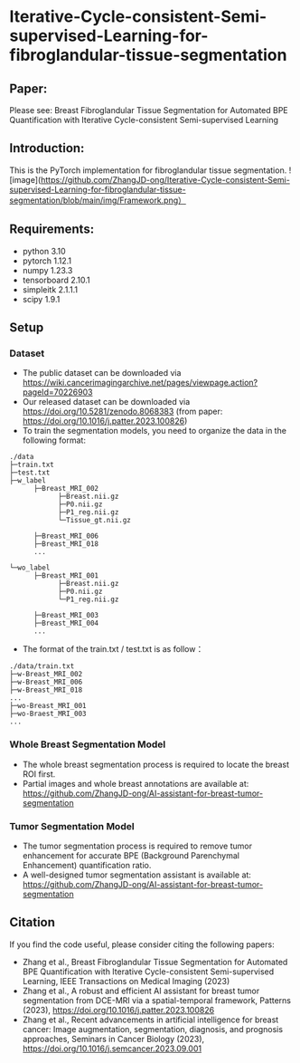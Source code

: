 # Iterative-Cycle-consistent-Semi-supervised-Learning-for-fibroglandular-tissue-segmentation

## Paper:
Please see: Breast Fibroglandular Tissue Segmentation for Automated BPE Quantification with Iterative Cycle-consistent Semi-supervised Learning

## Introduction:
This is the PyTorch implementation for fibroglandular tissue segmentation.
! [image](https://github.com/ZhangJD-ong/Iterative-Cycle-consistent-Semi-supervised-Learning-for-fibroglandular-tissue-segmentation/blob/main/img/Framework.png）

## Requirements:
* python 3.10
* pytorch 1.12.1
* numpy 1.23.3
* tensorboard 2.10.1
* simpleitk 2.1.1.1
* scipy 1.9.1

## Setup

### Dataset
* The public dataset can be downloaded via https://wiki.cancerimagingarchive.net/pages/viewpage.action?pageId=70226903
* Our released dataset can be downloaded via https://doi.org/10.5281/zenodo.8068383 (from paper: https://doi.org/10.1016/j.patter.2023.100826)
* To train the segmentation models, you need to organize the data in the following format:

```
./data
├─train.txt
├─test.txt
├─w_label
      ├─Breast_MRI_002
            ├─Breast.nii.gz
            ├─P0.nii.gz
            ├─P1_reg.nii.gz
            └─Tissue_gt.nii.gz

      ├─Breast_MRI_006
      ├─Breast_MRI_018
      ...

└─wo_label
      ├─Breast_MRI_001
            ├─Breast.nii.gz
            ├─P0.nii.gz
            └─P1_reg.nii.gz

      ├─Breast_MRI_003
      ├─Breast_MRI_004
      ...
```
* The format of the train.txt / test.txt is as follow：
```
./data/train.txt
├─w-Breast_MRI_002
├─w-Breast_MRI_006
├─w-Breast_MRI_018
...
├─wo-Breast_MRI_001
├─wo-Braest_MRI_003
...
```

### Whole Breast Segmentation Model
* The whole breast segmentation process is required to locate the breast ROI first.
* Partial images and whole breast annotations are available at: https://github.com/ZhangJD-ong/AI-assistant-for-breast-tumor-segmentation

### Tumor Segmentation Model
* The tumor segmentation process is required to remove tumor enhancement for accurate BPE (Background Parenchymal Enhancement) quantification ratio.
* A well-designed tumor segmentation assistant is available at: https://github.com/ZhangJD-ong/AI-assistant-for-breast-tumor-segmentation

## Citation
If you find the code useful, please consider citing the following papers:
* Zhang et al., Breast Fibroglandular Tissue Segmentation for Automated BPE Quantification with Iterative Cycle-consistent Semi-supervised Learning, IEEE Transactions on Medical Imaging (2023)
* Zhang et al., A robust and efficient AI assistant for breast tumor segmentation from DCE-MRI via a spatial-temporal framework, Patterns (2023), https://doi.org/10.1016/j.patter.2023.100826
* Zhang et al., Recent advancements in artificial intelligence for breast cancer: Image augmentation, segmentation, diagnosis, and prognosis approaches, Seminars in Cancer Biology (2023), https://doi.org/10.1016/j.semcancer.2023.09.001

